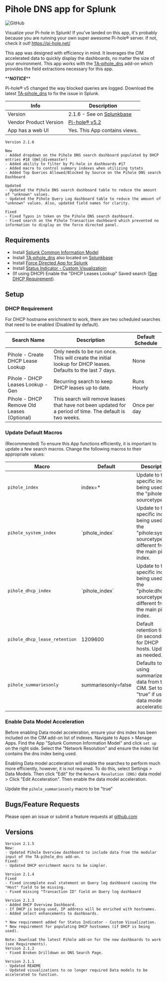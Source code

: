 # Pihole DNS app for Splunk

![GitHub](https://img.shields.io/github/license/zachchristensen28/pihole_dns_app)

Visualize your Pi-hole in Splunk! If you've landed on this app, it's probably because you are running your own super awesome Pi-hole® server. If not, check it out! https://pi-hole.net/

This app was designed with efficiency in mind. It leverages the CIM accelerated data to quickly display the dashboards, no matter the size of your environment. This app works with the [TA-pihole_dns](https://github.com/ZachChristensen28/TA-pihole_dns) add-on which provides the field extractions necessary for this app.  

\*\***_NOTICE_**\*\*

Pi-hole® v5 changed the way blocked queries are logged. Download the latest [TA-pihole_dns](https://github.com/ZachChristensen28/TA-pihole_dns) to fix the issue in Splunk.

Info | Description
------|----------
Version | 2.1.6 - See on [Splunkbase](https://splunkbase.splunk.com/app/4506/)
Vendor Product Version | [Pi-hole® v5.2](https://pi-hole.net/)
App has a web UI | Yes. This App contains views.

```TEXT
Version 2.1.6

New
- Added dropdown on the Pihole DNS search dashboard populated by DHCP entries #18 (@mljdivemaster)
- Added ability to filter by Pi-hole in dashboards #17
- Added macro to control summary indexes when utilizing tstats
- Added Top Queries Allowed/Blocked by Source on the Pihole DNS search Dashboard

Updated
- Updated the Pihole DNS search dashboard table to reduce the amount of "unknown" values.
- Updated the Pihole Query Log dashboard table to reduce the amount of "unknown" values. Also, updated field names for clarity.

Fixed
- Fixed Typos in token on the Pihole DNS search dashboard.
- Fixed search on the Pihole Transaction dashboard which prevented no information to display on the force directed panel. 
```

## Requirements

- Install [Splunk Common Information Model](https://splunkbase.splunk.com/app/1621/)
- Install [TA-pihole_dns](https://github.com/ZachChristensen28/TA-pihole_dns) also located on [Splunkbase](https://splunkbase.splunk.com/app/4505/)
- Install [Force Directed App for Splunk](https://splunkbase.splunk.com/app/3767/)
- Install [Status Indicator - Custom Visualizatioin](https://splunkbase.splunk.com/app/3119/)
- (If using DHCP) Enable the "DHCP Leases Lookup" Saved search ([See DHCP Requirement](#dhcp-requirement)).

## Setup

### DHCP Requirement

For DHCP hostname enrichment to work, there are two scheduled searches that need to be enabled (Disabled by default).

Search Name | Description | Default Schedule
----------- | ----------- | ----------------
Pihole - Create DHCP Lease Lookup | Only needs to be run once. This will create the initial lookup for DHCP leases. Defaults to the last 7 days. | None
Pihole - DHCP Leases Lookup - Gen | Recurring search to keep DHCP leases up to date. | Runs Hourly
Pihole - DHCP Remove Old Leases (Optional) | This search will remove leases that have not been updated for a period of time. The default is two weeks. | Once per day

### Update Default Macros

(Recommended) To ensure this App functions efficiently, it is important to update a few search macros. Change the following macros to their appropriate values:

Macro | Default | Description
----- | ------- | -----------
`pihole_index` | index=* | Update to the specific index being used for the "pihole" sourcetype.
`pihole_system_index` | \`pihole_index\` | Update to the specific index being used for the "pihole:system" sourcetype, if different from the main pihole index.
`pihole_dhcp_index` | \`pihole_index\` | Update to the specific index being used for the "pihole:dhcp" sourcetype, if different from the main pihole index.
`pihole_dhcp_lease_retention` | 1209600 | Default retention time (in seconds) for DHCP hosts. Update as needed.
`pihole_summariesonly` | summariesonly=false | Defaults to not using summarized data from the CIM. Set to "true" if using data model acceleration.

### Enable Data Model Acceleration

Before enabling Data model acceleration, ensure your dns index has been included on the CIM add-on list of indexes. Navigate to Apps > Manage Apps. Find the App "Splunk Common Information Model" and click `set up` on the right side. Select the "Network Resolution" and ensure the index list contains the dns index being used.

Enabling Data model acceleration will enable the searches to perform much more efficiently, however, it is not required. To do this, select Settings > Data Models. Then click "Edit" for the `Network Resolution (DNS)` data model > Click "Edit Acceleration". Then enable the data model acceleration.

Update the `pihole_summariesonly` macro to be "true"

## Bugs/Feature Requests

Please open an issue or submit a feature requests at [github.com](https://github.com/ZachChristensen28/pihole_dns_app)

## Versions

```TEXT
Version 2.1.5
New:
- Updated Pihole Overview dashboard to include data from the modular input of the TA-pihole_dns add-on. 
Fixed:
- Updated DHCP enrichment macro to be simpler.

Version 2.1.4
Fixed
- Fixed incomplete eval statement on Query log dashboard causing the "Host" field to be missing.
- Fixed missing "Transaction ID" field on Query log dashbaord

Version 2.1.3
- Added DHCP Overview Dashboard.
- If DHCP is being used, IP address will be enriched with hostnames.
- Added select enhancements to dashboards.

* New requirement added for Status Indicator - Custom Visualization.
* New requirement for populating DHCP hostnames (if DHCP is being used).

Note: Download the latest Pihole add-on for the new dashboards to work (see Requirements).
Version 2.1.2
- Fixed Broken Drilldown on DNS Search Page.

Version 2.1.1
- Updated README
- Updated visualizations to no longer required Data models to be accelerated to function.
```
